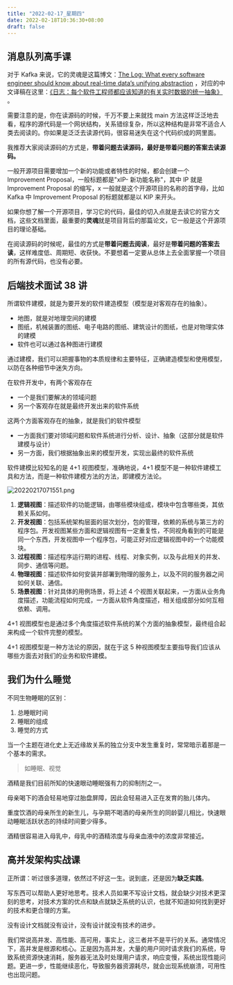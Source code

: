 ```yaml
---
title: "2022-02-17_星期四"
date: 2022-02-18T10:36:30+08:00
draft: false
---
```


## 消息队列高手课

对于 Kafka 来说，它的灵魂是这篇博文：[The Log: What every software engineer should know about real-time data’s unifying abstraction](https://engineering.linkedin.com/distributed-systems/log-what-every-software-engineer-should-know-about-real-time-datas-unifying) ，对应的中文译稿在这里：[《日志：每个软件工程师都应该知道的有关实时数据的统一抽象》](https://www.kancloud.cn/kancloud/log-real-time-datas-unifying/58708) 。

需要注意的是，你在读源码的时候，千万不要上来就找 main 方法这样泛泛地去看，程序的源代码是一个网状结构，关系错综复杂，所以这种结构是非常不适合人类去阅读的。你如果是泛泛去读源代码，很容易迷失在这个代码织成的网里面。

我推荐大家阅读源码的方式是，**带着问题去读源码，最好是带着问题的答案去读源码。**

一般开源项目需要增加一个新的功能或者特性的时候，都会创建一个 Improvement Proposal，一般标题都是"xIP- 新功能名称"，其中 IP 就是 Improvement Proposal 的缩写，x 一般就是这个开源项目的名称的首字母，比如 Kafka 中 Improvement Proposal 的标题就都是以 KIP 来开头。

如果你想了解一个开源项目，学习它的代码，最佳的切入点就是去读它的官方文档，这些文档里面，最重要的**灵魂**就是项目背后的那篇论文，它一般是这个开源项目的理论基础。

在阅读源码的时候呢，最佳的方式是**带着问题去阅读**，最好是**带着问题的答案去读**，这样难度低、周期短、收获快。不要想着一定要从总体上去全面掌握一个项目的所有源代码，也没有必要。

## 后端技术面试 38 讲

所谓软件建模，就是为要开发的软件建造模型（模型是对客观存在的抽象）。

- 地图，就是对地理空间的建模
- 图纸，机械装置的图纸、电子电路的图纸、建筑设计的图纸，也是对物理实体的建模
- 软件也可以通过各种图进行建模

通过建模，我们可以把握事物的本质规律和主要特征，正确建造模型和使用模型，以防在各种细节中迷失方向。

在软件开发中，有两个客观存在

- 一个是我们要解决的领域问题
- 另一个客观存在就是最终开发出来的软件系统

这两个方面客观存在的抽象，就是我们的软件模型

- 一方面我们要对领域问题和软件系统进行分析、设计、抽象（这部分就是软件建模与设计）
- 另一方面，我们根据抽象出来的模型开发，实现出最终的软件系统

软件建模比较知名的是 4+1 视图模型，准确地说，4+1 模型不是一种软件建模工具和方法，而是一种软件建模方法的方法，即建模方法论。

![20220217071551.png](20220217071551.png)

1. **逻辑视图**：描述软件的功能逻辑，由哪些模块组成，模块中包含哪些类，其依赖关系如何。
2. **开发视图**：包括系统架构层面的层次划分，包的管理，依赖的系统与第三方的程序包。开发视图某些方面和逻辑视图有一定重复性，不同视角看到的可能是同一个东西，开发视图中一个程序包，可能正好对应逻辑视图中的一个功能模块。
3. **过程视图**：描述程序运行期的进程、线程、对象实例，以及与此相关的并发、同步、通信等问题。
4. **物理视图**：描述软件如何安装并部署到物理的服务上，以及不同的服务器之间如何关联、通信。
5. **场景视图**：针对具体的用例场景，将上述 4 个视图关联起来，一方面从业务角度描述，功能流程如何完成，一方面从软件角度描述，相关组成部分如何互相依赖、调用。

4+1 视图模型也是通过多个角度描述软件系统的某个方面的抽象模型，最终组合起来构成一个软件完整的模型。

4+1 视图模型是一种方法论的原因，就在于这 5 种视图模型主要指导我们应该从哪些方面去对我们的业务和软件建模。

## 我们为什么睡觉

不同生物睡眠的区别：
1. 总睡眠时间
2. 睡眠的组成
3. 睡觉的方式

当一个主题在进化史上无近缘故关系的独立分支中发生重复时，常常暗示着那是一个基本的需求。

> 如睡眠、视觉

酒精是我们目前所知的快速眼动睡眠强有力的抑制剂之一。

母亲喝下的酒会轻易地穿过胎盘屏障，因此会轻易进入正在发育的胎儿体内。

重度饮酒的母亲所生的新生儿，与孕期不喝酒的母亲所生的同龄婴儿相比，快速眼动睡眠活跃状态的持续时间要少得多。

酒精很容易进入母乳中，母乳中的酒精浓度与母亲血液中的浓度非常接近。

## 高并发架构实战课

正所谓：听过很多道理，依然过不好这一生。说到底，还是因为**缺乏实践**。

写东西可以帮助人更好地思考。技术人员如果不写设计文档，就会缺少对技术更深刻的思考，对技术方案的优点和缺点就缺乏系统的认识，也就不知道如何找到更好的技术和更合理的方案。

没有设计文档就没有设计，没有设计就没有技术的进步。

我们常说高并发、高性能、高可用，事实上，这三者并不是平行的关系。通常情况下，高并发是根源和核心。正是因为高并发，大量的用户同时请求我们的系统，导致系统资源快速消耗，服务器无法及时处理用户请求，响应变慢，系统出现性能问题。更进一步，性能继续恶化，导致服务器资源耗尽，就会出现系统崩溃，可用性也出现问题。